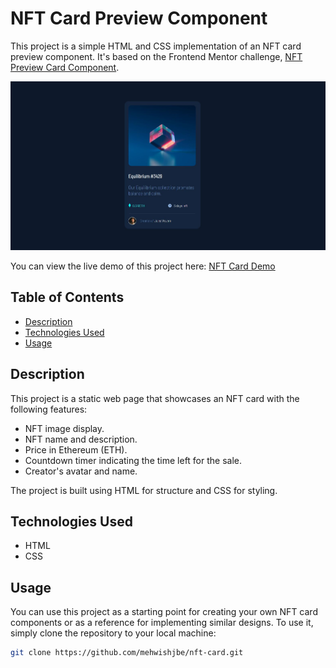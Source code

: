 
# NFT Card Preview Component

This project is a simple HTML and CSS implementation of an NFT card preview component. It's based on the Frontend Mentor challenge, [NFT Preview Card Component](https://www.frontendmentor.io/challenges/nft-preview-card-component-SbdUL_w0U).

![NFT Card Preview](./images/website_preview.JPG)

You can view the live demo of this project here: [NFT Card Demo](https://mehwishjbe.github.io/nft-card/)

## Table of Contents

- [Description](#description)
- [Technologies Used](#technologies-used)
- [Usage](#usage)


## Description

This project is a static web page that showcases an NFT card with the following features:
- NFT image display.
- NFT name and description.
- Price in Ethereum (ETH).
- Countdown timer indicating the time left for the sale.
- Creator's avatar and name.

The project is built using HTML for structure and CSS for styling.

## Technologies Used

- HTML
- CSS

## Usage

You can use this project as a starting point for creating your own NFT card components or as a reference for implementing similar designs. To use it, simply clone the repository to your local machine:

```bash
git clone https://github.com/mehwishjbe/nft-card.git

